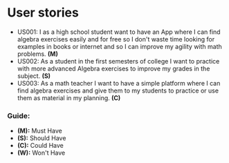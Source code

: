 # User stories
+ US001: I as a high school student want to have an App where I can find algebra exercises easily and for free so I don't waste time looking for examples in books or internet and so I can improve my agility with math problems. **(M)**
+ US002: As a student in the first semesters of college I want to practice with more advanced Algebra exercises to improve my grades in the subject. **(S)**
+ US003: As a math teacher I want to have a simple platform where I can find algebra exercises and give them to my students to practice or use them as material in my planning. **(C)**

### Guide:
+ **(M):** Must Have
+ **(S):** Should Have
+ **(C):** Could Have
+ **(W):** Won't Have
